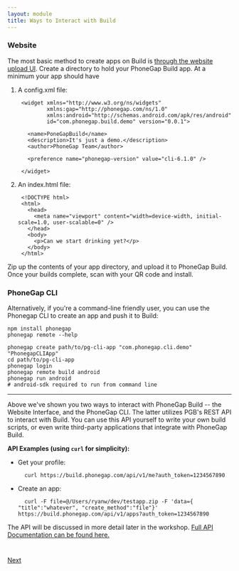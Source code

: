 ```yaml
---
layout: module
title: Ways to Interact with Build
---
```


### Website

The most basic method to create apps on Build is [through the website upload UI](https://build.phonegap.com/apps). Create a directory to hold your PhoneGap Build app. At a minimum your app should have

1. A config.xml file:
        
        <widget xmlns="http://www.w3.org/ns/widgets" 
                xmlns:gap="http://phonegap.com/ns/1.0"
                xmlns:android="http://schemas.android.com/apk/res/android" 
                id="com.phonegap.build.demo" version="0.0.1">

	      <name>PoneGapBuild</name>
	      <description>It's just a demo.</description>
	      <author>PhoneGap Team</author>

	      <preference name="phonegap-version" value="cli-6.1.0" />

        </widget>

2. An index.html file:

        <!DOCTYPE html>
        <html>
   	      <head>
    	    <meta name="viewport" content="width=device-width, initial-scale=1.0, user-scalable=0" />
    	  </head>
    	  <body>
    	    <p>Can we start drinking yet?</p>
    	  </body>
        </html>


Zip up the contents of your app directory, and upload it to PhoneGap Build. Once your builds complete, scan with your QR code and install.

### PhoneGap CLI

Alternatively, if you're a command-line friendly user, you can use the Phonegap CLI to create an app and push it to Build:


```
npm install phonegap
phonegap remote --help
```


```
phonegap create path/to/pg-cli-app "com.phonegap.cli.demo" "PhonegapCLIApp"
cd path/to/pg-cli-app
phonegap login
phonegap remote build android
phonegap run android
# android-sdk required to run from command line
```

--------


Above we've shown you two ways to interact with PhoneGap Build -- the Website Interface, and the PhoneGap CLI. The latter utilizes PGB's REST API to interact with Build. You can use this API yourself to write your own build scripts, or even write third-party applications that integrate with PhoneGap Build.

**API Examples (using `curl` for simplicity):**

- Get your profile:

		curl https://build.phonegap.com/api/v1/me?auth_token=1234567890

- Create an app:

		curl -F file=@/Users/ryanw/dev/testapp.zip -F 'data={ "title":"whatever", "create_method":"file"}' https://build.phonegap.com/api/v1/apps?auth_token=1234567890



The API will be discussed in more detail later in the workshop. [Full API Documentation can be found here.](http://docs.build.phonegap.com/en_US/developer_api_api.md.html#PhoneGap%20Build%20Developer%20API)


<div class="row" style="margin-top:40px;">
<div class="col-sm-12">
<a href="2-setting-up-your-ios-developer-key.html" class="btn btn-default pull-right">Next <i class="glyphicon
glyphicon-chevron-right"></i></a>
</div>
</div>
